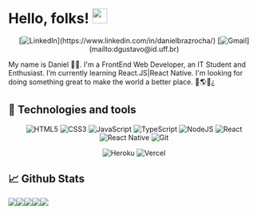 ﻿# Hello, folks! <img src="https://raw.githubusercontent.com/MartinHeinz/MartinHeinz/master/wave.gif" width="30px">
<p align="center">
[<img alt="LinkedIn" src="https://img.shields.io/badge/linkedin%20-%230077B5.svg?&style=for-the-badge&logo=linkedin&logoColor=white"/>](https://www.linkedin.com/in/danielbrazrocha/) [<img alt="Gmail" src="https://img.shields.io/badge/Gmail-D14836?style=for-the-badge&logo=gmail&logoColor=white" />](mailto:dgustavo@id.uff.br)
</h1>

My name is Daniel 👨‍💻. I'm a FrontEnd Web Developer, an IT Student and Enthusiast. I’m currently learning React.JS|React Native. I'm looking for doing something great to make the world a better place. 🦾🌎🚀¿

## 🔧 Technologies and tools

<p align="center"><img alt="HTML5" src="https://img.shields.io/badge/html5%20-%23E34F26.svg?&style=for-the-badge&logo=html5&logoColor=white"/> <img alt="CSS3" src="https://img.shields.io/badge/css3%20-%231572B6.svg?&style=for-the-badge&logo=css3&logoColor=white"/> <img alt="JavaScript" src="https://img.shields.io/badge/javascript%20-%23323330.svg?&style=for-the-badge&logo=javascript&logoColor=%23F7DF1E"/> <img alt="TypeScript" src="https://img.shields.io/badge/typescript%20-%23007ACC.svg?&style=for-the-badge&logo=typescript&logoColor=white"/> <img alt="NodeJS" src="https://img.shields.io/badge/node.js%20-%2343853D.svg?&style=for-the-badge&logo=node.js&logoColor=white"/> <img alt="React" src="https://img.shields.io/badge/react%20-%2320232a.svg?&style=for-the-badge&logo=react&logoColor=%2361DAFB"/> <img alt="React Native" src="https://img.shields.io/badge/React_Native-20232A?style=for-the-badge&logo=react&logoColor=61DAFB" /> <img alt="Git" src="https://img.shields.io/badge/git%20-%23F05033.svg?&style=for-the-badge&logo=git&logoColor=white"/></p>

<p align="center"><img alt="Heroku" src="https://img.shields.io/badge/Heroku-430098?style=for-the-badge&logo=heroku&logoColor=white"/> <img alt="Vercel" src ="https://img.shields.io/badge/Vercel-000000?style=for-the-badge&logo=vercel&logoColor=white"/></p>


## 📈 Github Stats

![](https://github-profile-summary-cards.vercel.app/api/cards/profile-details?username=danielbrazrocha&theme=github_dark)![](https://github-profile-summary-cards.vercel.app/api/cards/repos-per-language?username=danielbrazrocha&theme=github_dark)![](https://github-profile-summary-cards.vercel.app/api/cards/stats?username=danielbrazrocha&theme=github_dark)![](https://github-profile-summary-cards.vercel.app/api/cards/most-commit-language?username=danielbrazrocha&theme=github_dark)![](https://github-profile-summary-cards.vercel.app/api/cards/productive-time?username=danielbrazrocha&theme=github_dark)

